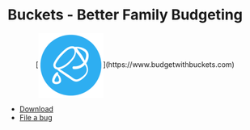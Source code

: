 # Buckets - Better Family Budgeting

<p align="center">[<img src="./icon.png" align="center">](https://www.budgetwithbuckets.com)</p>

- [Download](https://github.com/buckets/application/releases)
- [File a bug](https://github.com/buckets/application/issues)
